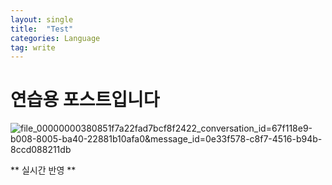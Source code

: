 ```yaml
---
layout: single
title:  "Test"
categories: Language
tag: write
---
```


# 연습용 포스트입니다

![file_00000000380851f7a22fad7bcf8f2422_conversation_id=67f118e9-b008-8005-ba40-22881b10afa0&message_id=0e33f578-c8f7-4516-b94b-8ccd088211db](C:\Githubblog\terryjin89.github.io\images\2025-07-25-test\file_00000000380851f7a22fad7bcf8f2422_conversation_id=67f118e9-b008-8005-ba40-22881b10afa0&message_id=0e33f578-c8f7-4516-b94b-8ccd088211db.PNG)

** 실시간 반영 **
